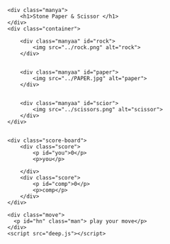 <!DOCTYPE html>
<html lang="en">

<head>
    <meta charset="UTF-8">
    <meta name="viewport" content="width=device-width, initial-scale=1.0">
    <title>stone rock paper</title>
    <link rel="stylesheet" href="./game.css">
</head>

<body>



    <div class="manya">
        <h1>Stone Paper & Scissor </h1>
    </div>
    <div class="container">

        <div class="manyaa" id="rock">
            <img src="../rock.png" alt="rock">
        </div>


        <div class="manyaa" id="paper">
            <img src="../PAPER.jpg" alt="paper">
        </div>


        <div class="manyaa" id="scior">
            <img src="../scissors.png" alt="scissor">
        </div>
    </div>


    <div class="score-board">
        <div class="score">
            <p id="you">0</p>
            <p>you</p>

        </div>
        <div class="score">
            <p id="comp">0</p>
            <p>comp</p>
        </div>
    </div>

    <div class="move">
      <p id="hn" class="man"> play your move</p>
    </div>
    <script src="deep.js"></script>
</body>

</html>
